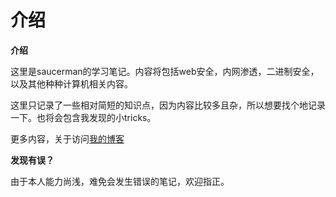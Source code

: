 # 介绍

**介绍**

这里是saucerman的学习笔记。内容将包括web安全，内网渗透，二进制安全，以及其他种种计算机相关内容。

这里只记录了一些相对简短的知识点，因为内容比较多且杂，所以想要找个地记录一下。也将会包含我发现的小tricks。

更多内容，关于访问[我的博客](https://saucer-man.com)

**发现有误？**

由于本人能力尚浅，难免会发生错误的笔记，欢迎指正。

